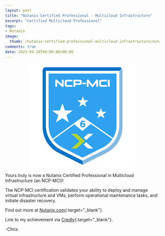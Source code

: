 ```yaml
---
layout: post
title: "Nutanix Certified Professional - Multicloud Infrastructure" 
excerpt: "Certified Multicloud Professional"
tags: 
- Nutanix
image:
  thumb: /nutanix-certified-professional-multicloud-infrastructure/nutanix-certified-professional-multicloud-infrastructure.png
comments: true
date: 2023-04-18T00:00:00+00:00
---
```

<img style="display: block; margin-left: auto; margin-right: auto;" alt="Nutanix NCP-MCI" src="/images/nutanix-certified-professional-multicloud-infrastructure/nutanix-certified-professional-multicloud-infrastructure.png">

Yours truly is now a Nutanix Certified Professional in Multicloud Infrastructure (an NCP-MCI)! 

The NCP-MCI certification validates your ability to deploy and manage virtual infrastructure and VMs, perform operational maintenance tasks, and initiate disaster recovery.

Find out more at [Nutanix.com](https://www.nutanix.com/support-services/training-certification/certifications/certification-details-nutanix-certified-professional-multicloud-infrastructure-6_5){:target="_blank"}.

Link to my achievement via [Credly](https://www.credly.com/badges/231fa9a9-fd75-4cc9-b7b2-f7e7a50a2c18/public_url){:target="_blank"}.

-Chris
